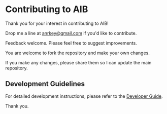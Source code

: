# Contributing to AIB

Thank you for your interest in contributing to AIB!

Drop me a line at anrkey@gmail.com if you'd like to contribute.

Feedback welcome. Please feel free to suggest improvements.

You are welcome to fork the repository and make your own changes.

If you make any changes, please share them so I can update the main repository.

## Development Guidelines

For detailed development instructions, please refer to the [Developer Guide](docs/developer-guide.md).

Thank you.

